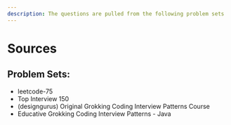 ```yaml
---
description: The questions are pulled from the following problem sets
---
```


# Sources

## Problem Sets:

* leetcode-75
* Top Interview 150
* (designgurus) Original Grokking Coding Interview Patterns Course
* Educative Grokking Coding Interview Patterns - Java
